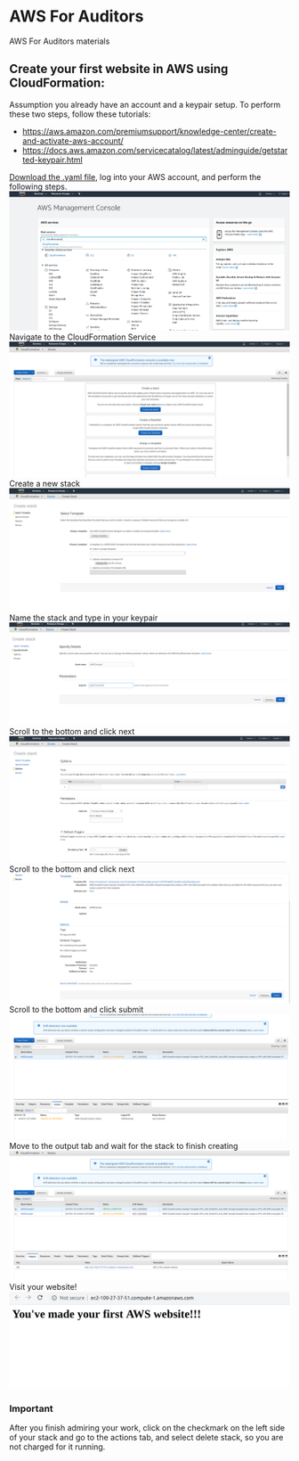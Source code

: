 # AWS For Auditors
AWS For Auditors materials


## Create your first website in AWS using CloudFormation:
Assumption you already have an account and a keypair setup. To perform these two steps, follow these tutorials:
* https://aws.amazon.com/premiumsupport/knowledge-center/create-and-activate-aws-account/
* https://docs.aws.amazon.com/servicecatalog/latest/adminguide/getstarted-keypair.html

[Download the .yaml file](https://github.com/aclarkData/NACACS-2019/blob/master/CloudFormationSample.yaml), log into your AWS account, and perform the following steps.
![AWSHome](/images/1.png)
Navigate to the CloudFormation Service
![2](/images/2.png)
Create a new stack
![3](/images/3.png)
Name the stack and type in your keypair
![4](/images/4.png)
Scroll to the bottom and click next
![5](/images/5.png)
Scroll to the bottom and click next
![6](/images/6.png)
Scroll to the bottom and click submit
![7](/images/7.png)
Move to the output tab and wait for the stack to finish creating
![8](/images/8.png)
Visit your website!
![10](/images/10.png)
### Important
After you finish admiring your work, click on the checkmark on the left side of your stack and go to the actions tab, and select delete stack, so you are not charged for it running. 
